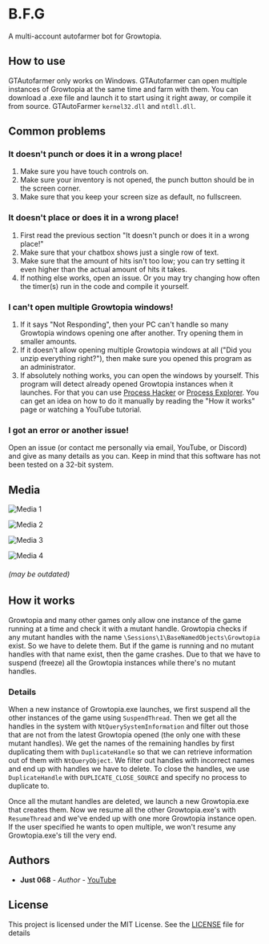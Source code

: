 # B.F.G

A multi-account autofarmer bot for Growtopia.

## How to use

GTAutofarmer only works on Windows.
GTAutofarmer can open multiple instances of Growtopia at the same time and farm with them.
You can download a .exe file and launch it to start using it right away, or compile it from source.
GTAutoFarmer `kernel32.dll` and `ntdll.dll`.

## Common problems

### It doesn't punch or does it in a wrong place!

1. Make sure you have touch controls on.
2. Make sure your inventory is not opened, the punch button should be in the screen corner.
3. Make sure that you keep your screen size as default, no fullscreen.

### It doesn't place or does it in a wrong place!

1. First read the previous section "It doesn't punch or does it in a wrong place!"
2. Make sure that your chatbox shows just a single row of text.
3. Make sure that the amount of hits isn't too low; you can try setting it even higher than the actual amount of hits it takes.
4. If nothing else works, open an issue. Or you may try changing how often the timer(s) run in the code and compile it yourself.

### I can't open multiple Growtopia windows!

1. If it says "Not Responding", then your PC can't handle so many Growtopia windows opening one after another. Try opening them in smaller amounts.
2. If it doesn't allow opening multiple Growtopia windows at all ("Did you unzip everything right?"), then make sure you opened this program as an administrator.
3. If absolutely nothing works, you can open the windows by yourself. This program will detect already opened Growtopia instances when it launches. For that you can use [Process Hacker](https://github.com/processhacker/processhacker) or [Process Explorer](https://docs.microsoft.com/en-us/sysinternals/downloads/process-explorer). You can get an idea on how to do it manually by reading the "How it works" page or watching a YouTube tutorial.

### I got an error or another issue!

Open an issue (or contact me personally via email, YouTube, or Discord) and give as many details as you can. Keep in mind that this software has not been tested on a 32-bit system.

## Media

![Media 1](https://i.imgur.com/0EBYzzL.gif)

![Media 2](https://i.imgur.com/MEk6s9u.gif)

![Media 3](https://i.imgur.com/F2BlVzH.png)

![Media 4](https://i.imgur.com/Tu0GDzO.png)

###### (may be outdated)

## How it works

Growtopia and many other games only allow one instance of the game running at a time and check it with a mutant handle. 
Growtopia checks if any mutant handles with the name `\Sessions\1\BaseNamedObjects\Growtopia` exist.
So we have to delete them. But if the game is running and no mutant handles with that name exist, then the game crashes.
Due to that we have to suspend (freeze) all the Growtopia instances while there's no mutant handles.

### Details

When a new instance of Growtopia.exe launches, we first suspend all the other instances of the game using `SuspendThread`.
Then we get all the handles in the system with `NtQuerySystemInformation` and filter out those that are not from the latest
Growtopia opened (the only one with these mutant handles). We get the names of the remaining handles by first duplicating 
them with `DuplicateHandle` so that we can retrieve information out of them with `NtQueryObject`. We filter out handles 
with incorrect names and end up with handles we have to delete. To close the handles, we use `DuplicateHandle` with 
`DUPLICATE_CLOSE_SOURCE` and specify no process to duplicate to.

Once all the mutant handles are deleted, we launch a new Growtopia.exe that creates them. Now we resume all the other
Growtopia.exe's with `ResumeThread` and we've ended up with one more Growtopia instance open. If the user specified
he wants to open multiple, we won't resume any Growtopia.exe's till the very end.

## Authors

* **Just 068** - *Author* - [YouTube](https://www.youtube.com/channel/UCvwZqBO4madDmHrqHJ0z8XA)

## License

This project is licensed under the MIT License. See the [LICENSE](LICENSE) file for details
